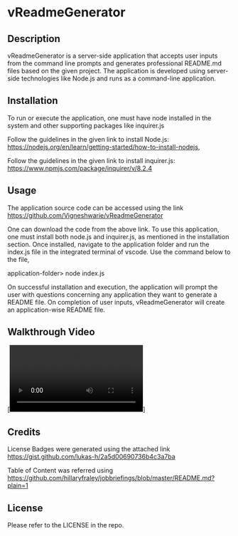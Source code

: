 # vReadmeGenerator

## Description
vReadmeGenerator is a server-side application that accepts user inputs from the command line prompts and generates professional README.md files based on the given project. The application is developed using server-side technologies like Node.js and runs as a command-line application.

## Installation

To run or execute the application, one must have node installed in the system and other supporting packages like inquirer.js

Follow the guidelines in the given link to install Node.js: https://nodejs.org/en/learn/getting-started/how-to-install-nodejs, 

Follow the guidelines in the given link to install inquirer.js: https://www.npmjs.com/package/inquirer/v/8.2.4

## Usage

The application source code can be accessed using the link https://github.com/Vigneshwarie/vReadmeGenerator

One can download the code from the above link. To use this application, one must install both node.js and inquirer.js, as mentioned in the installation section. Once installed, navigate to the application folder and run the index.js file in the integrated terminal of vscode. Use the command below to the file,

application-folder> node index.js

On successful installation and execution, the application will prompt the user with questions concerning any application they want to generate a README file. On completion of user inputs, vReadmeGenerator will create an application-wise README file.

## Walkthrough Video

[![Watch the video](assets/VSambandam_Challenge9.mp4)]

## Credits

License Badges were generated using the attached link https://gist.github.com/lukas-h/2a5d00690736b4c3a7ba

Table of Content was referred using https://github.com/hillaryfraley/jobbriefings/blob/master/README.md?plain=1

## License

Please refer to the LICENSE in the repo.


